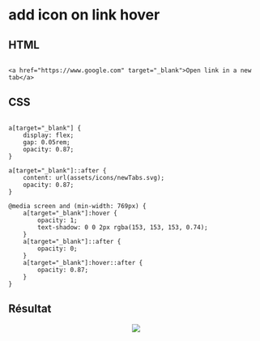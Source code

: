 # add icon on link hover

## HTML
```

<a href="https://www.google.com" target="_blank">Open link in a new tab</a>

```      

## CSS
```

a[target="_blank"] {
    display: flex;
    gap: 0.05rem;
    opacity: 0.87;
}

a[target="_blank"]::after {
    content: url(assets/icons/newTabs.svg);
    opacity: 0.87;
}

@media screen and (min-width: 769px) {
    a[target="_blank"]:hover {
        opacity: 1;
        text-shadow: 0 0 2px rgba(153, 153, 153, 0.74);
    }
    a[target="_blank"]::after {
        opacity: 0;
    }
    a[target="_blank"]:hover::after {
        opacity: 0.87;
    }
}

```

## Résultat
<p align="center">
    <img src="https://user-images.githubusercontent.com/89663832/135282836-b7e8c3da-a47f-493a-9e6d-51d635039106.png">
</p>

